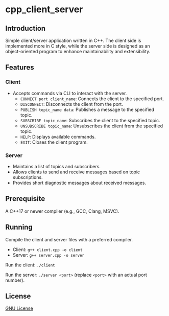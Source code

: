 # cpp_client_server

## Introduction
Simple client/server application written in C++. The client side is implemented more in C style, while the server side is designed as an object-oriented program to enhance maintainability and extensibility.

## Features
### Client
- Accepts commands via CLI to interact with the server.
  - `CONNECT port client_name`: Connects the client to the specified port.
  - `DISCONNECT`: Disconnects the client from the port.
  - `PUBLISH topic_name data`: Publishes a message to the specified topic.
  - `SUBSCRIBE topic_name`: Subscribes the client to the specified topic.
  - `UNSUBSCRIBE topic_name`: Unsubscribes the client from the specified topic.
  - `HELP`: Displays available commands.
  - `EXIT`: Closes the client program.

### Server
- Maintains a list of topics and subscribers.
- Allows clients to send and receive messages based on topic subscriptions.
- Provides short diagnostic messages about received messages.

## Prerequisite
A C++17 or newer compiler (e.g., GCC, Clang, MSVC).

## Running
Compile the client and server files with a preferred compiler.

- Client: `g++ client.cpp -o client`
- Server: `g++ server.cpp -o server`

Run the client: `./client`

Run the server: `./server <port>` (replace `<port>` with an actual port number).

## License
[GNU License](LICENSE)
